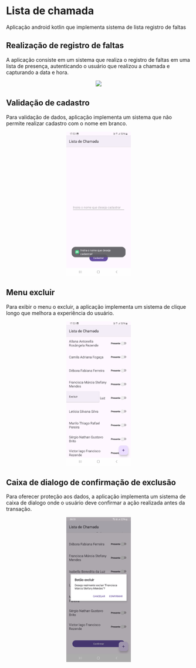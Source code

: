 <h1>Lista de chamada</h1>

<p>Aplicação android kotlin que implementa sistema de lista registro de faltas</p>

<h2>Realização de registro de faltas</h2>
<p>A aplicação consiste em um sistema que realiza o registro de faltas em uma lista de presença, autenticando o usuário que realizou a chamada e capturando a data e hora.</p>
<p align="center">
  <img src="imagens/chamada.gif" style="width: 35%; height: auto;">
</p>

<h2>Validação de cadastro</h2>
<p>Para validação de dados, aplicação implementa um sistema que não permite realizar cadastro com o nome em branco.</p>
<p align="center">
  <img src="imagens/validacao-de-cadastro.jpg" style="width: 35%; height: auto;">
</p>

<h2>Menu excluir</h2>
<p>Para exibir o menu o excluir, a aplicação implementa um sistema de clique longo que melhora a experiência do usuário.</p>
<p align="center">
  <img src="imagens/menu-excluir.jpg" style="width: 35%; height: auto;">
</p>

<h2>Caixa de dialogo de confirmação de exclusão</h2>
<p>Para oferecer proteção aos dados, a aplicação implementa um sistema de caixa de dialogo onde o usuário deve confirmar a ação realizada antes da transação.</p>
<p align="center">
  <img src="imagens/caixa-de-dialogo.jpg" style="width: 35%; height: auto;">
</p>

